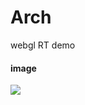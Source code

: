 Arch
====
webgl RT demo

#### image

![](https://li-lang.oss-cn-shanghai.aliyuncs.com/WechatIMG73.jpeg)
